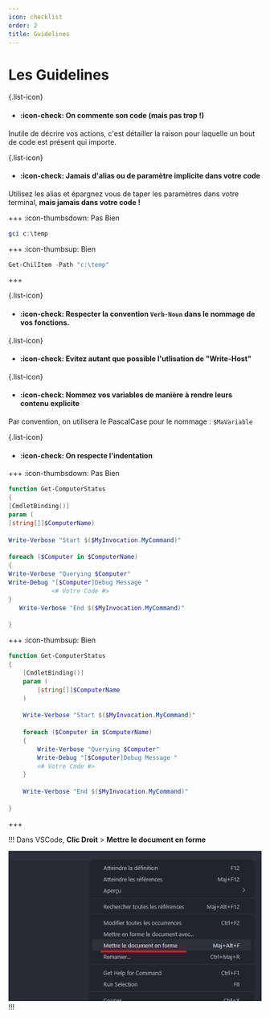 ```yaml
---
icon: checklist
order: 2
title: Guidelines
---
```


# Les Guidelines

{.list-icon}
- #### :icon-check: On commente son code (mais pas trop !)

Inutile de décrire vos actions, c'est détailler la raison pour laquelle un bout de code est présent qui importe.

{.list-icon}
- #### :icon-check: Jamais d'alias ou de paramètre implicite dans votre code

Utilisez les alias et épargnez vous de taper les paramètres dans votre terminal, **mais jamais dans votre code !**

+++ :icon-thumbsdown: Pas Bien

```powershell
gci c:\temp
```

+++ :icon-thumbsup: Bien

```powershell
Get-ChilItem -Path "c:\temp"
```

+++

{.list-icon}
- #### :icon-check: Respecter la convention `Verb-Noun` dans le nommage de vos fonctions.


{.list-icon}
- #### :icon-check: Evitez autant que possible l'utlisation de "Write-Host"
  

{.list-icon}
- #### :icon-check: Nommez vos variables de manière à rendre leurs contenu explicite

Par convention, on utilisera le PascalCase pour le nommage : `$MaVariable`

{.list-icon}
- #### :icon-check: On respecte l'indentation

+++ :icon-thumbsdown: Pas Bien

```powershell
function Get-ComputerStatus
{
[CmdletBinding()]
param (
[string[]]$ComputerName)

Write-Verbose "Start $($MyInvocation.MyCommand)"

foreach ($Computer in $ComputerName)
{
Write-Verbose "Querying $Computer"
Write-Debug "[$Computer]Debug Message "
            <# Votre Code #>
} 
   Write-Verbose "End $($MyInvocation.MyCommand)"
    
}
```

+++ :icon-thumbsup: Bien

```powershell
function Get-ComputerStatus
{
    [CmdletBinding()]
    param (
        [string[]]$ComputerName
    )

    Write-Verbose "Start $($MyInvocation.MyCommand)"

    foreach ($Computer in $ComputerName)
    {
        Write-Verbose "Querying $Computer"
        Write-Debug "[$Computer]Debug Message "
        <# Votre Code #>
    } 
    
    Write-Verbose "End $($MyInvocation.MyCommand)"
    
}
```

+++

!!!
 Dans VSCode, **Clic Droit** > **Mettre le document en forme**

![](assets/../../assets/indentation_vscode.png)
!!!
